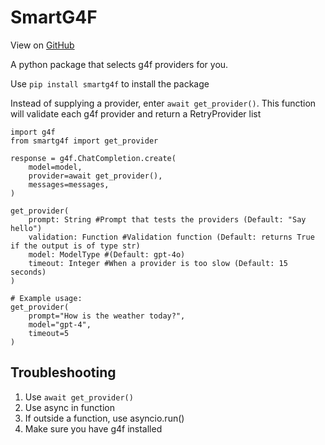 # SmartG4F
View on [GitHub](https://github.com/grandguyjs/smartg4f)

A python package that selects g4f providers for you.

Use `pip install smartg4f` to install the package

Instead of supplying a provider, enter `await get_provider()`.
This function will validate each g4f provider and return a RetryProvider list

```
import g4f
from smartg4f import get_provider

response = g4f.ChatCompletion.create(
    model=model,
    provider=await get_provider(),
    messages=messages,
)
```

```
get_provider(
    prompt: String #Prompt that tests the providers (Default: "Say hello")
    validation: Function #Validation function (Default: returns True if the output is of type str)
    model: ModelType #(Default: gpt-4o)
    timeout: Integer #When a provider is too slow (Default: 15 seconds)
)

# Example usage:
get_provider(
    prompt="How is the weather today?",
    model="gpt-4",
    timeout=5
)
```

## Troubleshooting
1. Use `await get_provider()`
2. Use async in function
3. If outside a function, use asyncio.run()
4. Make sure you have g4f installed